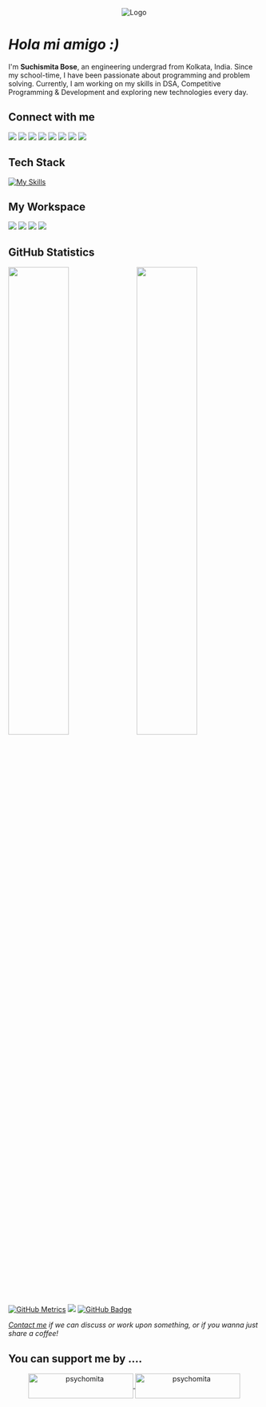 <p align="center"> <img src="https://media.giphy.com/media/sNUWF7fAUP2q4/giphy.gif" alt="Logo" /> </p>

# *Hola mi amigo :)*
I'm **Suchismita Bose**, an engineering undergrad from Kolkata, India. Since my school-time, I have been passionate about programming and problem solving. Currently, I am working on my skills in DSA, Competitive Programming & Development and exploring new technologies every day.

## Connect with me
[![](https://img.shields.io/badge/Facebook-informational?style=flat&logo=Facebook&logoColor=white&color=1877F2)](https://facebook.com/suchi1429)
[![](https://img.shields.io/badge/Instagram-informational?style=flat&logo=Instagram&logoColor=white&color=EF2F88)](https://instagram.com/psychomita)
[![](https://img.shields.io/badge/LinkedIn-informational?style=flat&logo=LinkedIn&logoColor=white&color=0A66C2)](https://in.linkedin.com/in/suchismita-connects)
[![](https://img.shields.io/badge/Spotify-informational?style=flat&logo=Spotify&logoColor=36AE7C&color=black)](https://open.spotify.com/user/31lvd3f6xwjksgd6x3kqda3li4a4?si=e9ed27d54e6148a2)
[![](https://img.shields.io/badge/Reddit-informational?style=flat&logo=Reddit&logoColor=C70039&color=white)](https://www.reddit.com/user/psychomita)
[![](https://img.shields.io/badge/LeetCode-informational?style=flat&logo=LeetCode&logoColor=FFB000&color=001524)](https://leetcode.com/psychomita/)
[![](https://img.shields.io/badge/CodeChef-informational?style=flat&logo=CodeChef&logoColor=white&color=9F8772)](https://www.codechef.com/users/suchismita29)
[![](https://img.shields.io/badge/GeeksForGeeks-informational?style=flat&logo=GeeksForGeeks&logoColor=white&color=379237)](https://auth.geeksforgeeks.org/user/suchismitfnd2/?utm_source=geeksforgeeks&utm_medium=my_profile&utm_campaign=auth_user)

## Tech Stack
[![My Skills](https://skillicons.dev/icons?i=c,cpp,java,python,html,css,js,vscode,github,discord)](https://skillicons.dev)

## My Workspace
![](https://img.shields.io/badge/Vivobook_16X-informational?style=flat&logo=Asus&logoColor=white&color=153462)
![](https://img.shields.io/badge/Windows_11-informational?style=flat&logo=Windows11&logoColor=white&color=blue)
![](https://img.shields.io/badge/Ryzen_5_5600H-informational?style=flat&logo=AMD&logoColor=white&color=black)
![](https://img.shields.io/badge/RAM-8_GB-informational?style=flat&logo=data:image/png;base64,iVBORw0KGgoAAAANSUhEUgAAAA4AAAAOCAYAAAAfSC3RAAAABmJLR0QA/wD/AP+gvaeTAAAAqUlEQVQokaWSsQ3CQAxF36GIMlQMAbkFaOgoGQCJIdiKIl3YIYxAg6gjSso0n8YJLhC5E1+yLJ39zpb84V9JCpK2lqOkpUX0tW/gQlJnuZZ0tKh9begPBq2BfeJyTQjhNkxrJd0lPTWtFmBmv5TABbgmTCwBCvdwSlwVPzFbxXTLqAZ4ADsPvhLADRCBDj7nWAEHYD4B98B5PIfBWQbwoLdc5SxX/bRcrt4PhcIRoFAWyAAAAABJRU5ErkJggg==&logoColor=white&color=GREEN)

## GitHub Statistics
<img width="49%" src="https://github-readme-stats.vercel.app/api?username=psychomita&show_icons=true&count_private=true&title_color=ffffff&text_color=c9cacc&icon_color=2bbc8a&bg_color=161b22" />

<img align="right" width="49%" src="https://github-readme-streak-stats.herokuapp.com?user=psychomita&date_format=n%2Fj%5B%2FY%5D&border=FFFFFF&ring=2BBC8A&currStreakNum=FFFFFF&stroke=FFFFFF&background=161B22&sideNums=FFFFFF&sideLabels=2BBC8A&dates=ECECEC&currStreakLabel=2BBC8A" />
<br><br><br><br><br><br><br><br><br><br>

[![GitHub Metrics](https://img.shields.io/badge/-informational?&label=GitHub+Metrics&style=social)](https://metrics.lecoq.io/about/psychomita)
![](https://komarev.com/ghpvc/?username=psychomita)
<a href="https://github.com/psychomita?tab=followers"><img src="https://img.shields.io/github/followers/psychomita?label=Followers&style=social" alt="GitHub Badge"></a>


*[Contact me](mailto:suchismitabose29@gmail.com) if we can discuss or work upon something, or if you wanna just share a coffee!*

## You can support me by ....
<p align="center"><a href="https://www.buymeacoffee.com/psychomita"> <img align="center" src="https://cdn.buymeacoffee.com/buttons/v2/default-yellow.png" height="50" width="210" alt="psychomita" /></a><a href="https://ko-fi.com/psychomita"> <img align="center" src="https://cdn.ko-fi.com/cdn/kofi3.png?v=3" height="50" width="210" alt="psychomita" /></a></p><br><br>
